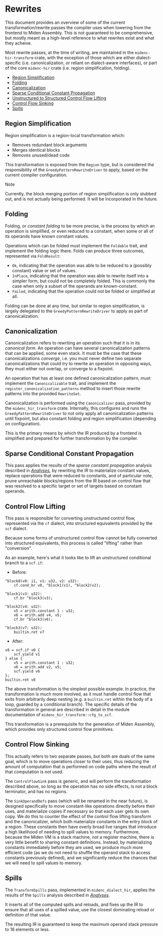 # Rewrites

This document provides an overview of some of the current transformation/rewrite passes the compiler uses when lowering from the frontend to Miden Assembly. This is not guaranteed to be comprehensive, but mostly meant as a high-level reference to what rewrites exist and what they acheive.

Most rewrite passes, at the time of writing, are maintained in the `midenc-hir-transform` crate, with the exception of those which are either dialect-specific (i.e. canonicalization, or reliant on dialect-aware interfaces), or part of the core `midenc-hir` crate (i.e. region simplification, folding).

* [Region Simplification](#region-simplification)
* [Folding](#folding)
* [Canonicalization](#canonicalization)
* [Sparse Conditional Constant Propagation](#sparse-conditional-constant-propagation)
* [Unstructured to Structured Control Flow Lifting](#control-flow-lifting)
* [Control Flow Sinking](#control-flow-sinking)
* [Spills](#spills)


## Region Simplification

Region simplification is a region-local transformation which:

* Removes redundant block arguments
* Merges identical blocks
* Removes unused/dead code

This transformation is exposed from the `Region` type, but is considered the responsibility of the `GreedyPatternRewriteDriver` to apply, based on the current compiler configuration.

> [!NOTE]
> Currently, the block merging portion of region simplification is only stubbed out, and is not actually being performed. It will be incorporated in the future.

## Folding

Folding, or _constant folding_ to be more precise, is the process by which an operation is simplified, or even reduced to a constant, when some or all of its operands have known constant values.

Operations which can be folded must implement the `Foldable` trait, and implement the folding logic there. Folds can produce three outcomes, represented via `FoldResult`:

* `Ok`, indicating that the operation was able to be reduced to a (possibly constant) value or set of values.
* `InPlace`, indicating that the operation was able to rewrite itself into a simpler form, but could not be completely folded. This is commonly the case when only a subset of the operands are known-constant.
* `Failed`, indicating that the operation could not be folded or simplified at all.

Folding can be done at any time, but similar to region simplification, is largely delegated to the `GreedyPatternRewriteDriver` to apply as part of canonicalization.

## Canonicalization

Canonicalization refers to rewriting an operation such that it is in its _canonical form_. An operation can have several canonicalization patterns that can be applied, some even stack. It must be the case that these canonicalizations _converge_, i.e. you must never define two separate canonicalizations that could try to rewrite an operation in opposing ways, they must either not overlap, or converge to a fixpoint.

An operation that has at least one defined canonicalization pattern, must implement the `Canonicalizable` trait, and implement the `register_canonicalization_patterns` method to insert those rewrite patterns into the provided `RewriteSet`.

Canonicalization is performed using the `Canonicalizer` pass, provided by the `midenc_hir_transform` crate. Internally, this configures and runs the `GreedyPatternRewriteDriver` to not only apply all canonicalization patterns until fixpoint, but also constant folding and region simplification (depending on configuration).

This is the primary means by which the IR produced by a frontend is simplified and prepared for further transformation by the compiler.

## Sparse Conditional Constant Propagation

This pass applies the results of the _sparse constant propagation_ analysis described in [_Analyses_](analyses.md), by rewriting the IR to materialize constant values, replace operations that were reduced to constants, and of particular note, prune unreachable blocks/regions from the IR based on control flow that was resolved to a specific target or set of targets based on constant operands.

## Control Flow Lifting

This pass is responsible for converting unstructured control flow, represented via the `cf` dialect, into structured equivalents provided by the `scf` dialect.

Because some forms of unstructured control flow cannot be fully converted into structured equivalents, this process is called "lifting" rather than "conversion".

As an example, here's what it looks like to lift an unstructured conditional branch to a `scf.if`:

* Before:
```
^block0(v0: i1, v1: u32, v2: u32):
    cf.cond_br v0, ^block1(v1), ^block2(v2);

^block1(v3: u32):
    cf.br ^block3(v3);

^block2(v4: u32):
    v5 = arith.constant 1 : u32;
    v6 = arith.add v4, v5;
    cf.br ^block3(v6);

^block3(v7: u32):
    builtin.ret v7
```

* After:
```
v8 = scf.if v0 {
    scf.yield v1
} else {
    v5 = arith.constant 1 : u32;
    v6 = arith.add v2, v5;
    scf.yield v6
};
builtin.ret v8
```

The above transformation is the simplest possible example. In practice, the transformation is much more involved, as it must handle control flow that exits from arbitrarily deep nesting (e.g. a `builtin.ret` within the body of a loop, guarded by a conditional branch). The specific details of the transformation in general are described in detail in the module documentation of `midenc_hir_transform::cfg_to_scf`.

This transformation is a prerequisite for the generation of Miden Assembly, which provides only structured control flow primitives.

## Control Flow Sinking

This actually refers to two separate passes, but both are duals of the same goal, which is to move operations closer to their uses, thus reducing the amount of computation that is performed on code paths where the result of that computation is not used.

The `ControlFlowSink` pass is generic, and will perform the transformation described above, so long as the operation has no side effects, is not a block terminator, and has no regions.

The `SinkOperandDefs` pass (which will be renamed in the near future), is designed specifically to move constant-like operations directly before their uses, and materialize copies if necessary so that each user gets its own copy. We do this to counter the effect of the control flow lifting transform and the canonicalizer, which both materialize constants in the entry block of a region. These constants then have overly broad live ranges that introduce a high likelihood of needing to spill values to memory. Furthermore, because the Miden VM is a stack machine, not a register machine, there is very little benefit to sharing constant definitions. Instead, by materializing constants immediately before they are used, we produce much more efficient code (as we do not need to shuffle the operand stack to access constants previously defined), and we significantly reduce the chances that we will need to spill values to memory.

## Spills

The `TransformSpills` pass, implemented in `midenc_dialect_hir`, applies the results of the `Spills` analysis described in [_Analyses_](analyses.md).

It inserts all of the computed spills and reloads, and fixes up the IR to ensure that all uses of a spilled value, use the closest dominating reload or definition of that value.

The resulting IR is guaranteed to keep the maximum operand stack pressure to 16 elements or less.
